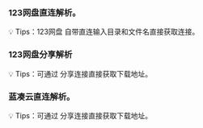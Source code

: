 ### 123网盘直连解析。
💡 Tips：123网盘 自带直连输入目录和文件名直接获取连接。
### 123网盘分享解析
💡 Tips：可通过 分享连接直接获取下载地址。
### 蓝凑云直连解析。
💡 Tips：可通过 分享连接直接获取下载地址。